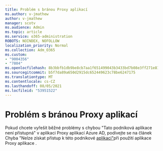 ```yaml
---
title: Problém s bránou Proxy aplikací
ms.author: v-jmathew
author: v-jmathew
manager: scotv
ms.audience: Admin
ms.topic: article
ms.service: o365-administration
ROBOTS: NOINDEX, NOFOLLOW
localization_priority: Normal
ms.collection: Adm_O365
ms.custom:
- "9004356"
- "7804"
ms.openlocfilehash: 8b3bbfb1db9be8cb7aa1f651499043b3433bd7b08e3ff271e810c591b6f74acf
ms.sourcegitcommit: b5f7da89a650d2915dc652449623c78be6247175
ms.translationtype: MT
ms.contentlocale: cs-CZ
ms.lasthandoff: 08/05/2021
ms.locfileid: "53951522"
---
```

# <a name="app-proxy-gateway-issue"></a>Problém s bránou Proxy aplikací

Pokud chcete vyřešit běžné problémy s chybou "Tato podniková aplikace není přístupná" v aplikaci Proxy aplikací Azure AD, podívejte se na článek Chyba "Nelze získat přístup k této podnikové [aplikaci"](https://docs.microsoft.com/azure/active-directory/manage-apps/application-proxy-sign-in-bad-gateway-timeout-error)při použití aplikace Proxy aplikace .
